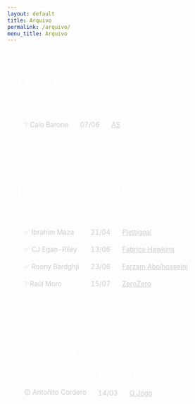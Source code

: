 ```yaml
---
layout: default
title: Arquivo
permalink: /arquivo/
menu_title: Arquivo
---
```


<style>
  .arquivo-section {
    background-color: rgba(255, 255, 255, 0.04);
    padding: 1.5rem;
    margin-top: 2rem;
    border-radius: 0.5rem;
  }

  .arquivo-section h3 {
    color: #fff;
    font-size: 1.1rem;
    border-bottom: 1px solid rgba(255, 255, 255, 0.15);
    padding-bottom: 0.4rem;
    margin-bottom: 1rem;
  }

  table {
    width: 100%;
    border-collapse: collapse;
    font-size: 0.95rem;
  }

  th, td {
    border: 1px solid rgba(255, 255, 255, 0.15);
    padding: 0.6rem 0.8rem;
    text-align: left;
    color: #ccc;
  }

  th {
    background-color: rgba(255, 255, 255, 0.08);
    color: #fff;
  }

  tr:nth-child(even) {
    background-color: rgba(255, 255, 255, 0.02);
  }

  @media (max-width: 600px) {
    table {
      font-size: 0.85rem;
    }

    th, td {
      padding: 0.4rem 0.5rem;
    }
  }
</style>

<div class="arquivo-section">
  <h3>📘 Equipa B</h3>
  <table>
    <thead>
      <tr>
        <th>Jogador</th>
        <th>Data</th>
        <th>Fonte</th>
      </tr>
    </thead>
    <tbody>
      <tr>
        <td>❔ Caio Barone</td>
        <td>07/06</td>
        <td><a href="https://as.com/futbol/primera/el-celta-supera-a-oporto-e-inter-en-la-puja-por-caio-barone-n/?utm_campaign=mrf-twitter-AS_Futbol&mrfcid=2025060768441e0a0be3e614ee6ac29e" target="_blank" style="color: #ccc; text-decoration: underline;">AS</a></td>
    </tbody>
  </table>
</div>

<div class="arquivo-section">
  <h3>🛑 Inacessível / Desacordo / Desviado</h3>
  <table>
    <thead>
      <tr>
        <th>Jogador</th>
        <th>Data</th>
        <th>Fonte</th>
      </tr>
    </thead>
    <tbody>
      <tr>
        <td>✅ Ibrahim Maza</td>
        <td>21/04</td>
        <td><a href="https://x.com/PortoReport/status/1914442663857979839" target="_blank" style="color: #ccc; text-decoration: underline;">Plettigoal</a></td>
      </tr>
      <tr>
        <td>✅ CJ Egan-Riley</td>
        <td>13/06</td>
       <td><a href="https://x.com/FabriceHawkins/status/1933423630660059636" target="_blank" style="color: #ccc; text-decoration: underline;">Fabrice Hawkins</a></td>
      </tr>
      <tr>
        <td>✅ Roony Bardghji</td>
        <td>23/06</td>
        <td><a href="https://www.tipsbladet.dk/nyhed/superliga/afsloering-fc-koebenhavn-saelger-roony-til-barcelona" target="_blank" style="color: #ccc; text-decoration: underline;">Farzam Abolhosseini</a></td>
      </tr>
      <tr>
        <td>❔ Raúl Moro</td>
        <td>15/07</td>
        <td><a href="https://www.zerozero.pt/noticias/da-despromocao-em-espanha-a-liga-dos-campeoes-raul-moro-assina-pelo-ajax/863862" target="_blank" style="color: #ccc; text-decoration: undereline;">ZeroZero</a></td>
      </tr>
      </tr>
    </tbody>
  </table>
</div>

<div class="arquivo-section">
  <h3>❌ Desmentidos</h3>
  <table>
    <thead>
      <tr>
        <th>Jogador</th>
        <th>Data</th>
        <th>Fonte</th>
      </tr>
    </thead>
    <tbody>
      <tr>
        <td>🟡 Antoñito Cordero</td>
        <td>14/03</td>
        <td><a href="https://www.ojogo.pt/6684610536/suposto-interesse-do-fc-porto-em-antonio-cordero-noticiado-em-espanha/#iss=https%3A%2F%2Fsso.noticiasilimitadas.pt%2Frealms%2FNI_PRD&iss=https%3A%2F%2Fsso.noticiasilimitadas.pt%2Frealms%2FNI_PRD" target="_blank" style="color: #ccc; text-decoration: underline;">O Jogo</a></td>
      </tr>
    </tbody>
  </table>
</div>
